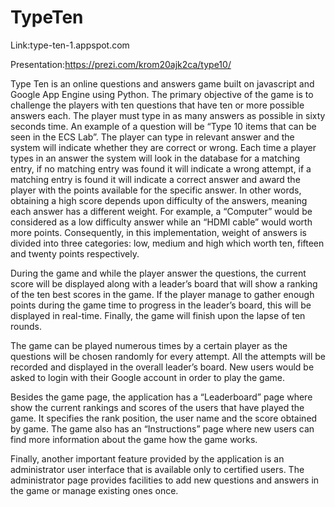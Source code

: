 TypeTen
=======
Link:type-ten-1.appspot.com

Presentation:https://prezi.com/krom20ajk2ca/type10/

Type Ten is an online questions and answers game built on javascript and Google App Engine using Python. The primary objective of the game is to challenge the players with ten questions that have ten or more possible answers each. The player must type in as many answers as possible in sixty seconds time. An example of a question will be “Type 10 items that can be seen in the ECS Lab”. The player can type in relevant answer and the system will indicate whether they are correct or wrong. Each time a player types in an answer the system will look in the database for a matching entry, if no matching entry was found it will indicate a wrong attempt, if a matching entry is found it will indicate a correct answer and award the player with the points available for the specific answer. In other words, obtaining a high score depends upon difficulty of the answers, meaning each answer has a different weight. For example, a “Computer” would be considered as a low difficulty answer while an “HDMI cable” would worth more points. Consequently, in this implementation, weight of answers is divided into three categories: low, medium and high which worth ten, fifteen and twenty points respectively. 

During the game and while the player answer the questions, the current score will be displayed along with a leader’s board that will show a ranking of the ten best scores in the game. If the player manage to gather enough points during the game time to progress in the leader’s board, this will be displayed in real-time. Finally, the game will finish upon the lapse of ten rounds.

The game can be played numerous times by a certain player as the questions will be chosen randomly for every attempt. All the attempts will be recorded and displayed in the overall leader’s board. New users would be asked to login with their Google account in order to play the game.

Besides the game page, the application has a “Leaderboard” page where show the current rankings and scores of the users that have played the game. It specifies the rank position, the user name and the score obtained by game. The game also has an “Instructions” page where new users can find more information about the game how the game works.

Finally, another important feature provided by the application is an administrator user interface that is available only to certified users. The administrator page provides facilities to add new questions and answers in the game or manage existing ones once.  
